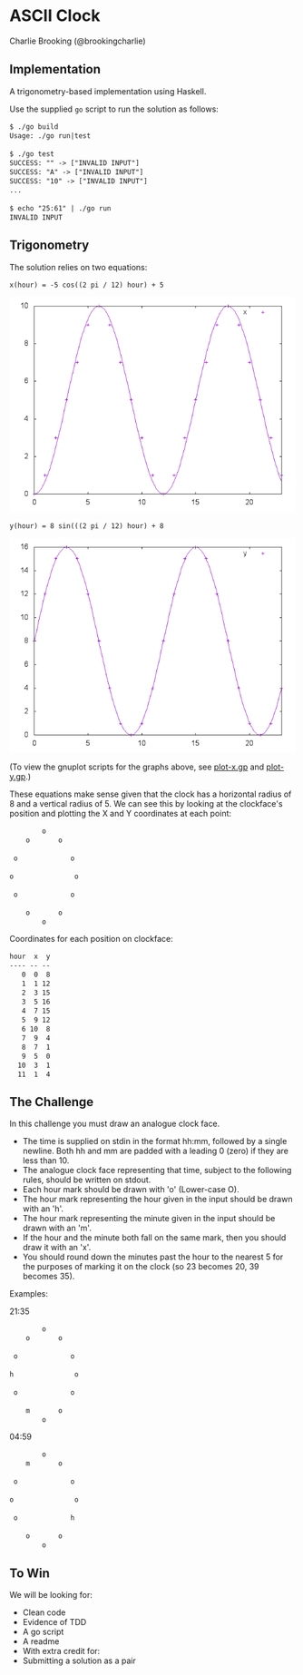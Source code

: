 # ASCII Clock

Charlie Brooking (@brookingcharlie)

## Implementation

A trigonometry-based implementation using Haskell.

Use the supplied `go` script to run the solution as follows:

```
$ ./go build
Usage: ./go run|test

$ ./go test
SUCCESS: "" -> ["INVALID INPUT"]
SUCCESS: "A" -> ["INVALID INPUT"]
SUCCESS: "10" -> ["INVALID INPUT"]
...

$ echo "25:61" | ./go run
INVALID INPUT
```

## Trigonometry

The solution relies on two equations:

```
x(hour) = -5 cos((2 pi / 12) hour) + 5
```

![plot of x(hour)](plot-x.png)

```
y(hour) = 8 sin(((2 pi / 12) hour) + 8
```

![plot of y(hour)](plot-y.png)

(To view the gnuplot scripts for the graphs above,
see [plot-x.gp](plot-x.gp) and [plot-y.gp](plot-y.gp).)

These equations make sense given that the clock has a horizontal radius of 8 and
a vertical radius of 5. We can see this by looking at the clockface's position
and plotting the X and Y coordinates at each point:

```
        o
    o       o

 o             o

o               o

 o             o

    o       o
        o
```

Coordinates for each position on clockface:

```
hour  x  y
---- -- --
   0  0  8
   1  1 12
   2  3 15
   3  5 16
   4  7 15
   5  9 12
   6 10  8
   7  9  4
   8  7  1
   9  5  0
  10  3  1
  11  1  4
```

## The Challenge

In this challenge you must draw an analogue clock face.

* The time is supplied on stdin in the format hh:mm, followed by a single newline.
  Both hh and mm are padded with a leading 0 (zero) if they are less than 10.
* The analogue clock face representing that time, subject to the following rules,
  should be written on stdout.
* Each hour mark should be drawn with 'o' (Lower-case O).
* The hour mark representing the hour given in the input should be drawn with an 'h'.
* The hour mark representing the minute given in the input should be drawn with an 'm'.
* If the hour and the minute both fall on the same mark, then you should draw it with an 'x'.
* You should round down the minutes past the hour to the nearest 5 for the
  purposes of marking it on the clock (so 23 becomes 20, 39 becomes 35).

Examples:

21:35

```
        o
    o       o

 o             o

h               o

 o             o

    m       o
        o
```

04:59

```
        o
    m       o

 o             o

o               o

 o             h

    o       o
        o
```

## To Win

We will be looking for:

* Clean code
* Evidence of TDD
* A go script
* A readme
* With extra credit for:
* Submitting a solution as a pair
